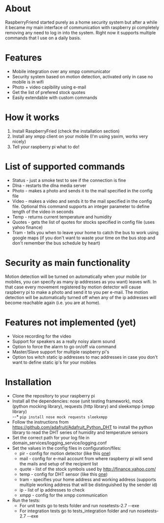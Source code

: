 # About
RaspberryFriend started purely as a home security system but after a while it became my main interface of communication with raspberry pi completely removing any need to log in into the system. Right now it supports multiple commands that I use on a daily basis. 

# Features
* Mobile integration over any xmpp communicator
* Security system based on motion detection, activated only in case no mobile is in wifi
* Photo + video capibility using e-mail
* Get the list of prefered stock quotes
* Easily extendable with custom commands 

# How it works
1. Install RaspberryFried (check the installation section)
2. Install any xmpp client on your mobile (I'm using yaxim, works very nicely)
3. Tell your raspberry pi what to do!

# List of supported commands
* Status - just a smoke test to see if the connection is fine
* Dlna - restarts the dlna media server
* Photo - makes a photo and sends it to the mail specified in the config file
* Video - makes a video and sends it to the mail specified in the config file. Optional this command supports an integer parameter to define length of the video in seconds
* Temp - returns current temperature and humidity
* Quotes - gets the list of quotes for stocks specified in config file (uses yahoo finance)
* Tram - tells you when to leave your home to catch the bus to work using google maps (if you don't want to waste your time on the bus stop and don't remember the bus schedule by heart)

# Security as main functionality
Motion detection will be turned on automatically when your mobile (or mobiles, you can specify as many ip addresses as you want) leaves wifi. In that case every movement registered by motion detector will cause raspberry pi to make a photo and send it to you per e-mail. The motion detection will be automatically turned off when any of the ip addresses will become reachable again (i.e. you are at home).

# Features not implemented (yet)
* Voice recording for the video
* Support for speakers as a really noisy alarm sound
* Option to force the alarm to go on/off via command
* Master/Slave support for multiple raspberry pi's
* Option tos witch static ip addresses to mac addresses in case you don't want to define static ip's for your mobiles

# Installation
* Clone the repository to your raspberry pi
* Install all the dependencies: nose (unit testing framework), mock (python mocking library), requests (http library) and sleekxmpp (xmpp library)                                
--* ```pip install nose mock requests sleekxmpp```
* Follow the instructions from https://github.com/adafruit/Adafruit_Python_DHT to install the python library to read the DHT series of humidity and temperature sensors
* Set the correct path for your log file in domain_services/logging_service/logging.conf
* Set the values in the config files in configuration/files:
	* pir - config for motion detector (like this [one](http://www.adafruit.com/products/189))
	* mail - config for e-mail account from where raspberry pi will send the mails and setup of the recipient list
	* quote - list of the stock symbols used by http://finance.yahoo.com/
	* temp - config for DHT sensor (like this [one](http://www.adafruit.com/products/393))
	* tram - specifies your home address and working address (supports multiple working address that will be distinguished by the sender id)
	* ip - list of ip addresses to check 
	* xmpp - config for the xmpp communication
* Run the tests:
	* For unit tests go to tests folder and run nosetests-2.7 --exe
	* For integration tests go to tests_integration folder and run nosetests-2.7 --exe
